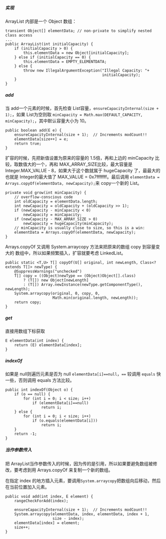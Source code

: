 ##### 实现
ArrayList 内部是一个 Object 数组：

```
transient Object[] elementData; // non-private to simplify nested class access
...
public ArrayList(int initialCapacity) {
    if (initialCapacity > 0) {
        this.elementData = new Object[initialCapacity];
    } else if (initialCapacity == 0) {
        this.elementData = EMPTY_ELEMENTDATA;
    } else {
        throw new IllegalArgumentException("Illegal Capacity: "+
                                           initialCapacity);
    }
}
```

##### add
当 add一个元素的时候，首先检查 List容量，`ensureCapacityInternal(size + 1);`，如果 List为空则取 `minCapacity = Math.max(DEFAULT_CAPACITY, minCapacity);`，其中默认容量大小为 10。
```
public boolean add(E e) {
    ensureCapacityInternal(size + 1);  // Increments modCount!!
    elementData[size++] = e;
    return true;
}
```

扩容的时候，先把新值设置为原来的容量的 1.5倍，再和上边的 minCapacity 比较，取数值大的一个，再和 MAX_ARRAY_SIZE比较，最大容量是 Integer.MAX_VALUE - 8，如果大于这个数就属于 hugeCapacity 了，最最大的也就是 Integer的最大值了 MAX_VALUE = 0x7fffffff。最后调用 `elementData = Arrays.copyOf(elementData, newCapacity);`来 copy一个新的 List。
```
private void grow(int minCapacity) {
    // overflow-conscious code
    int oldCapacity = elementData.length;
    int newCapacity = oldCapacity + (oldCapacity >> 1);
    if (newCapacity - minCapacity < 0)
        newCapacity = minCapacity;
    if (newCapacity - MAX_ARRAY_SIZE > 0)
        newCapacity = hugeCapacity(minCapacity);
    // minCapacity is usually close to size, so this is a win:
    elementData = Arrays.copyOf(elementData, newCapacity);
}
```

Arrays.copyOf 又调用 System.arraycopy 方法来把原来的数组 copy 到容量变大的 数组中，所以如果频繁插入，扩容就要考虑 LinkedList。
```
public static <T,U> T[] copyOf(U[] original, int newLength, Class<? extends T[]> newType) {
    @SuppressWarnings("unchecked")
    T[] copy = ((Object)newType == (Object)Object[].class)
        ? (T[]) new Object[newLength]
        : (T[]) Array.newInstance(newType.getComponentType(), newLength);
    System.arraycopy(original, 0, copy, 0,
                     Math.min(original.length, newLength));
    return copy;
}
```

##### get
直接用数组下标获取
```
E elementData(int index) {
    return (E) elementData[index];
}
```

##### indexOf
如果是 null则遍历元素是否为 null `elementData[i]==null`，`==` 较调用 `equals` 快一些，否则调用 equals 方法比较。
```
public int indexOf(Object o) {
    if (o == null) {
        for (int i = 0; i < size; i++)
            if (elementData[i]==null)
                return i;
    } else {
        for (int i = 0; i < size; i++)
            if (o.equals(elementData[i]))
                return i;
    }
    return -1;
}
```

##### 当作参数传入
把 ArrayList当作参数传入的时候，因为传的是引用，所以如果要避免数组被修改，要考虑到用 Arrays.copyOf 来复制一个新的数组。

在指定 index 的地方插入元素，要调用`System.arraycopy`把数组向后移动，然后在当前位置加入元素。
```
public void add(int index, E element) {
    rangeCheckForAdd(index);

    ensureCapacityInternal(size + 1);  // Increments modCount!!
    System.arraycopy(elementData, index, elementData, index + 1,
                     size - index);
    elementData[index] = element;
    size++;
}
```




